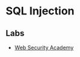 # SQL Injection

## Labs
* [Web Security Academy](https://portswigger.net/web-security/sql-injection)
